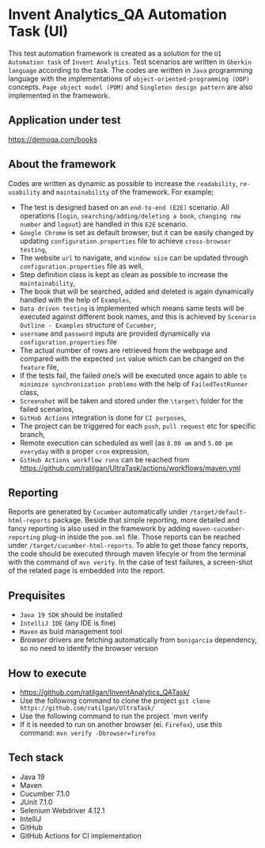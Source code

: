 # Invent Analytics_QA Automation Task (UI)

This test automation framework is created as a solution for the `UI Automation task` of `Invent Analytics`. Test scenarios are written in `Gherkin language` according to the task. The codes are written in `Java` programming language with the implementations of `object-oriented-programming (OOP)` concepts. `Page object model (POM)` and `Singleton design pattern` are also implemented in the framework.


## Application under test
https://demoqa.com/books


## About the framework

Codes are written as dynamic as possible to increase the `readability`, `re-usability` and `maintainability` of the framework. For example;

* The test is designed based on an `end-to-end (E2E)` scenario. All operations (`login`, `searching/adding/deleting a book`, `changing row number` and `logout`) are handled in this `E2E` scenario.
* `Google Chrome` is set as default browser, but it can be easily changed by updating `configuration.properties` file to achieve `cross-browser testing`,
* The website `url` to navigate, and `window size` can be updated through `configuration.properties` file as well,
* Step definition class is kept as clean as possible to increase the `maintainability`,
* The book that will be searched, added and deleted is again dynamically handled with the help of `Examples`,
* `Data driven testing` is implemented which means same tests will be executed against different book names, and this is achieved by `Scenario Outline - Examples` structure of `Cucumber`, 
* `username` and `password` inputs are provided dynamically via `configuration.properties` file
* The actual number of rows are retrieved from the webpage and compared with the expected `int` value which can be changed on the `feature` file,
* If the tests fail, the failed one/s will be executed once again to able `to minimize synchronization problems` with the help of `FailedTestRunner` class,
* `Screenshot` will be taken and stored under the `\target\` folder for the failed scenarios,
* `GitHub Actions` integration is done for `CI purposes`,
* The project can be triggered for each `push`, `pull request` etc for specific branch,
* Remote execution can scheduled as well (as `8.00 am` and `5.00 pm` `everyday` with a proper `cron` expression,
* `GitHub Actions workflow runs` can be reached from https://github.com/ratilgan/UltraTask/actions/workflows/maven.yml


## Reporting

Reports are generated by `Cucumber` automatically under `/target/default-html-reports` package. Beside that simple reporting, more detailed and fancy reporting is also used in the framework by adding `maven-cucumber-reporting` plug-in inside the `pom.xml` file. Those reports can be reached under `/target/cucumber-html-reports`. To able to get those fancy reports, the code should be executed through maven lifecyle or from the terminal with the command of `mvn verify`. In the case of test failures, a screen-shot of the related page is embedded into the report.


## Prequisites

* `Java 19 SDK` should be installed
* `IntelliJ IDE` (any IDE is fine) 
* `Maven` as buid management tool
* Browser drivers are fetching automatically from `bonigarcia` dependency, so no need to identify the browser version


## How to execute

* https://github.com/ratilgan/InventAnalytics_QATask/
* Use the following command to clone the project `git clone https://github.com/ratilgan/UltraTask/`
* Use the following command to run the project `mvn verify
* If it is needed to run on another browser (ei. `Firefox`), use this command: `mvn verify -Dbrowser=firefox`
  

## Tech stack

* Java 19
* Maven
* Cucumber 7.1.0
* JUnit 7.1.0
* Selenium Webdriver 4.12.1
* IntelliJ
* GitHub
* GitHub Actions for CI implementation
